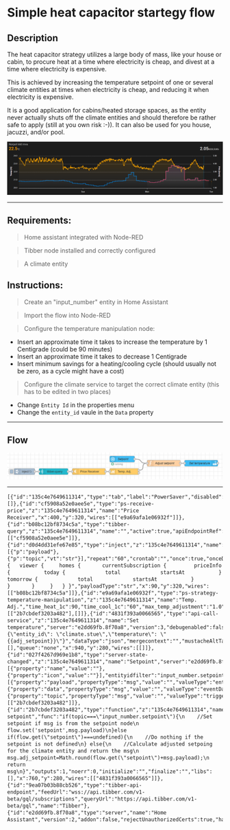 # Simple heat capacitor startegy flow 

## Description
The heat capacitor strategy utilizes a large body of mass, like your house or cabin, to procure heat at a time where electricity is cheap, and divest at a time where electricity is expensive.

This is achieved by increasing the temperature setpoint of one or several climate entities at times when electricity is cheap, and reducing it when electricity is expensive.

It is a good application for cabins/heated storage spaces, as the entity never actually shuts off the climate entities and should therefore be rather safe to apply (still at you own risk :-)). It can also be used for you house, jacuzzi, and/or pool.

![Temperature profile vs. cost](../images/temp-manipulation-temperatureVsPrice.png)

---
## Requirements:
> Home assistant integrated with Node-RED

> Tibber node installed and correctly configured

> A climate entity

## Instructions:
> Create an "input_number" entity in Home Assistant

> Import the flow into Node-RED

> Configure the temperature manipulation node:
  - Insert an approximate time it takes to increase the temperature by 1 Centigrade (could be 90 minutes)
  - Insert an approximate time it takes to decrease 1 Centigrade
  - Insert minimum savings for a heating/cooling cycle (should usually not be zero, as a cycle might have a cost)
> Configure the climate service to target the correct climate entity (this has to be edited in two places)
  - Change `Entity Id` in the properties menu
  - Change the `entity_id` vaule in the `Data` property

---
## Flow

![Simple example with Tibber](../images/node-ps-strategy-temperature-maipulation-simple-flow-example.png)

---


```json:no-line-numbers
[{"id":"135c4e7649611314","type":"tab","label":"PowerSaver","disabled":false,"info":"","env":[]},{"id":"cf5908a52e0aee5e","type":"ps-receive-price","z":"135c4e7649611314","name":"Price Receiver","x":400,"y":320,"wires":[["e9a69afa1e06932f"]]},{"id":"b08bc12bf8734c5a","type":"tibber-query","z":"135c4e7649611314","name":"","active":true,"apiEndpointRef":"9ea07b03b88cb526","x":230,"y":320,"wires":[["cf5908a52e0aee5e"]]},{"id":"d0d4dd31efe67e85","type":"inject","z":"135c4e7649611314","name":"","props":[{"p":"payload"},{"p":"topic","vt":"str"}],"repeat":"60","crontab":"","once":true,"onceDelay":"1","topic":"","payload":"{   viewer {     homes {       currentSubscription {         priceInfo {           today {             total             startsAt           }           tomorrow {             total             startsAt           }         }       }     }   } }","payloadType":"str","x":90,"y":320,"wires":[["b08bc12bf8734c5a"]]},{"id":"e9a69afa1e06932f","type":"ps-strategy-temperature-manipulation","z":"135c4e7649611314","name":"Temp. Adj.","time_heat_1c":90,"time_cool_1c":"60","max_temp_adjustment":"1.0","min_saving_NOK_kWh":"0.07","x":570,"y":320,"wires":[["2b7cbdef3203a482"],[]]},{"id":"4831f393a0066565","type":"api-call-service","z":"135c4e7649611314","name":"Set temperature","server":"e2dd69fb.8f70a8","version":3,"debugenabled":false,"service_domain":"climate","service":"set_temperature","entityId":"climate.stue","data":"{\"entity_id\": \"climate.stue\",\"temperature\": \"{{adj_setpoint}}\"}","dataType":"json","mergecontext":"","mustacheAltTags":false,"outputProperties":[],"queue":"none","x":940,"y":280,"wires":[[]]},{"id":"027f4267d969e1b8","type":"server-state-changed","z":"135c4e7649611314","name":"Setpoint","server":"e2dd69fb.8f70a8","version":3,"exposeToHomeAssistant":false,"haConfig":[{"property":"name","value":""},{"property":"icon","value":""}],"entityidfilter":"input_number.setpoint","entityidfiltertype":"exact","outputinitially":true,"state_type":"num","haltifstate":"","halt_if_type":"str","halt_if_compare":"is","outputs":1,"output_only_on_state_change":false,"for":0,"forType":"num","forUnits":"minutes","ignorePrevStateNull":false,"ignorePrevStateUnknown":false,"ignorePrevStateUnavailable":false,"ignoreCurrentStateUnknown":true,"ignoreCurrentStateUnavailable":true,"outputProperties":[{"property":"payload","propertyType":"msg","value":"","valueType":"entityState"},{"property":"data","propertyType":"msg","value":"","valueType":"eventData"},{"property":"topic","propertyType":"msg","value":"","valueType":"triggerId"}],"x":560,"y":260,"wires":[["2b7cbdef3203a482"]]},{"id":"2b7cbdef3203a482","type":"function","z":"135c4e7649611314","name":"Adjust setpoint","func":"if(topic===\"input_number.setpoint\"){\n    //Set setpoint if msg is from the setpoint node\n    flow.set('setpoint',msg.payload)\n}else if(flow.get(\"setpoint\")===undefined){\n    //Do nothing if the setpoint is not defined\n} else{\n    //Calculate adjusted setpoing for the climate entity and return the msg\n    msg.adj_setpoint=Math.round(flow.get(\"setpoint\")+msg.payload);\n    return msg\n}","outputs":1,"noerr":0,"initialize":"","finalize":"","libs":[],"x":760,"y":280,"wires":[["4831f393a0066565"]]},{"id":"9ea07b03b88cb526","type":"tibber-api-endpoint","feedUrl":"wss://api.tibber.com/v1-beta/gql/subscriptions","queryUrl":"https://api.tibber.com/v1-beta/gql","name":"Tibber"},{"id":"e2dd69fb.8f70a8","type":"server","name":"Home Assistant","version":2,"addon":false,"rejectUnauthorizedCerts":true,"ha_boolean":"y|yes|true|on|home|open","connectionDelay":false,"cacheJson":true,"heartbeat":false,"heartbeatInterval":30}]
